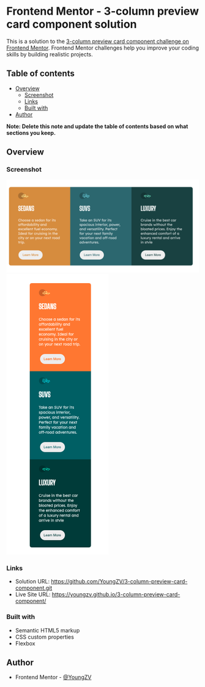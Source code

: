 # Frontend Mentor - 3-column preview card component solution

This is a solution to the [3-column preview card component challenge on Frontend Mentor](https://www.frontendmentor.io/challenges/3column-preview-card-component-pH92eAR2-). Frontend Mentor challenges help you improve your coding skills by building realistic projects. 

## Table of contents

- [Overview](#overview)
  - [Screenshot](#screenshot)
  - [Links](#links)
  - [Built with](#built-with)
- [Author](#author)


**Note: Delete this note and update the table of contents based on what sections you keep.**

## Overview


### Screenshot

![Desktop](./screenshots/desktop.png)
![Mobile](./screenshots/mobile.png)


### Links

- Solution URL: https://github.com/YoungZV/3-column-preview-card-component.git
- Live Site URL: https://youngzv.github.io/3-column-preview-card-component/


### Built with

- Semantic HTML5 markup
- CSS custom properties
- Flexbox



## Author

- Frontend Mentor - [@YoungZV](https://www.frontendmentor.io/profile/YoungZV)



